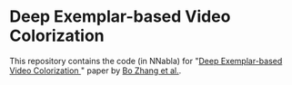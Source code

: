 # Deep Exemplar-based Video Colorization 

This repository contains the code (in NNabla) for "[Deep Exemplar-based Video Colorization ](https://arxiv.org/abs/1906.09909)" 
paper by [Bo Zhang et al.](https://github.com/zhangmozhe/Deep-Exemplar-based-Video-Colorization).
